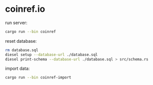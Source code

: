 # coinref.io

run server:
```bash
cargo run --bin coinref
```

reset database:
```bash
rm database.sql
diesel setup --database-url ./database.sql
diesel print-schema --database-url ./database.sql > src/schema.rs
```

import data:
```bash
cargo run --bin coinref-import
```
